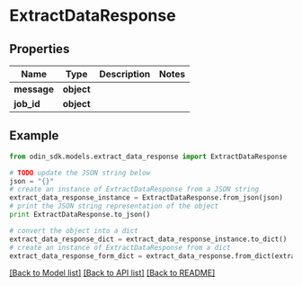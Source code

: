 # ExtractDataResponse


## Properties

Name | Type | Description | Notes
------------ | ------------- | ------------- | -------------
**message** | **object** |  | 
**job_id** | **object** |  | 

## Example

```python
from odin_sdk.models.extract_data_response import ExtractDataResponse

# TODO update the JSON string below
json = "{}"
# create an instance of ExtractDataResponse from a JSON string
extract_data_response_instance = ExtractDataResponse.from_json(json)
# print the JSON string representation of the object
print ExtractDataResponse.to_json()

# convert the object into a dict
extract_data_response_dict = extract_data_response_instance.to_dict()
# create an instance of ExtractDataResponse from a dict
extract_data_response_form_dict = extract_data_response.from_dict(extract_data_response_dict)
```
[[Back to Model list]](../README.md#documentation-for-models) [[Back to API list]](../README.md#documentation-for-api-endpoints) [[Back to README]](../README.md)


